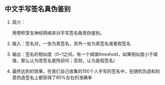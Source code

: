 ## 中文手写签名真伪鉴别

1. 简介：

   用卷积孪生神经网络来对手写签名做真伪鉴别。

2. 输入：签名对，一张为真签名，另外一张为真签名或者假签名

3. 输出：签名的相似度（0~1之间，有一个阈值threshold，如果相似度小于阈值，那么认为改签名是阵前吗；否则，认为是假签名）

4. 最终达到的效果，在我们自己收集的150个人手写的签名中，在随机伪造和刻意伪造签名上都获得了85%左右的准确率



